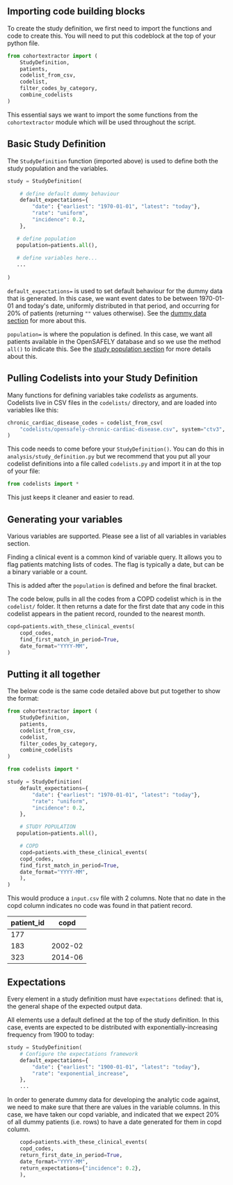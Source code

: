 ## Importing code building blocks

To create the study definition, we first need to import the functions and code to create this.
You will need to put this codeblock at the top of your python file. 

```py 
from cohortextractor import (
    StudyDefinition,
    patients,
    codelist_from_csv,
    codelist,
    filter_codes_by_category,
    combine_codelists
)
```

This essential says we want to import the some functions from the `cohortextractor` module which will be used throughout the script.

## Basic Study Definition 

The `StudyDefinition` function (imported above) is used to define both the study population and the variables.

```py
study = StudyDefinition(

	# define default dummy behaviour
    default_expectations={
        "date": {"earliest": "1970-01-01", "latest": "today"},
        "rate": "uniform",
        "incidence": 0.2,
    },

   # define population
   population=patients.all(),
   
   # define variables here...
   ...
   
)
```

`default_expectations=` is used to set default behaviour for the dummy data that is generated. 
In this case, we want event dates to be between 1970-01-01 and today's date, uniformly distributed in that period, and occurring for 20\% of patients (returning `""` values otherwise).
See the [dummy data section]() for more about this.

`population=` is where the population is defined. 
In this case, we want all patients available in the OpenSAFELY database and so we use the method `all()` to indicate this. 
See the [study population section]() for more details about this.



## Pulling Codelists into your Study Definition

Many functions for defining variables take *codelists* as arguments.  
Codelists live in CSV files in the `codelists/` directory, and are loaded into variables like this:


```py
chronic_cardiac_disease_codes = codelist_from_csv(
    "codelists/opensafely-chronic-cardiac-disease.csv", system="ctv3", column="CTV3ID"
)
```

This code needs to come before your `StudyDefinition()`. You can do this in `analysis/study_definition.py`
but we recommend that you put all your codelist definitions into a file called `codelists.py` and import
it in at the top of your file:

```py 
from codelists import *
```

This just keeps it cleaner and easier to read. 

## Generating your variables 

Various variables are supported. Please see a list of all variables in variables section. 

Finding a clinical event is a common kind of variable query. It allows you to flag
patients matching lists of codes.  The flag is typically a date, but
can be a binary variable or a count.

This is added after the `population` is defined and before the final bracket. 

The code below, pulls in all the codes from a COPD codelist which is in the `codelist/` folder. 
It then returns a date for the first date that any code in this codelist appears in the 
patient record, rounded to the nearest month. 

```py
copd=patients.with_these_clinical_events(
    copd_codes,
    find_first_match_in_period=True,
    date_format="YYYY-MM",
)
```

## Putting it all together 

The below code is the same code detailed above but put together to show the format:

```py 
from cohortextractor import (
    StudyDefinition,
    patients,
    codelist_from_csv,
    codelist,
    filter_codes_by_category,
    combine_codelists
)

from codelists import *

study = StudyDefinition(
    default_expectations={
        "date": {"earliest": "1970-01-01", "latest": "today"},
        "rate": "uniform",
        "incidence": 0.2,
    },

    # STUDY POPULATION
   population=patients.all(),

    # COPD 
    copd=patients.with_these_clinical_events(
    copd_codes,
    find_first_match_in_period=True,
    date_format="YYYY-MM",
    ),
)
```

This would produce a `input.csv` file with 2 columns. Note that no date in the copd column indicates no code
was found in that patient record. 

|patient_id|copd|
|---|---|
|177||
|183| 2002-02|
|323| 2014-06|

## Expectations

Every element in a study definition must have `expectations` defined:
that is, the general shape of the expected output data.

All elements use a default defined at the top of the study definition. In this case, events are expected to be 
distributed with exponentially-increasing frequency from 1900 to today:


```py
study = StudyDefinition(
    # Configure the expectations framework
    default_expectations={
        "date": {"earliest": "1900-01-01", "latest": "today"},
        "rate": "exponential_increase",
    },
    ...

```

In order to generate dummy data for developing the analytic code against, we need to make sure that 
there are values in the variable columns. In this case, we have taken our copd variable, and indicated 
that we expect 20% of all dummy patients (i.e. rows) to have a date generated for them in copd column. 

```py
    copd=patients.with_these_clinical_events(
    copd_codes,
    return_first_date_in_period=True,
    date_format="YYYY-MM",
    return_expectations={"incidence": 0.2},
    ),
```